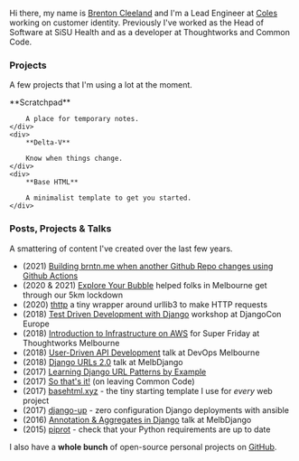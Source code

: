 <!-- slug: -->
<!-- template: page -->
<!-- published: 2021-01-01T00:00:00.000Z -->

Hi there, my name is <a href="mailto:brenton@brntn.me">Brenton Cleeland</a> and I'm a Lead Engineer at [Coles](https://www.coles.com.au) working on customer identity.
Previously I've worked as the Head of Software at SiSU Health and as a developer at Thoughtworks and Common Code.


### Projects

A few projects that I'm using a lot at the moment.

<div class="grid">
    <div>
        **Scratchpad**
        
        A place for temporary notes.
    </div>
    <div>
        **Delta-V**
        
        Know when things change.
    </div>
    <div>
        **Base HTML**
        
        A minimalist template to get you started.
    </div>
</div>


### Posts, Projects & Talks

A smattering of content I've created over the last few years.

- (2021) [Building brntn.me when another Github Repo changes using Github Actions](https://brntn.me/2021/trigger-build-with-github-action/)
- (2020 & 2021) [Explore Your Bubble](https://exploreyourbubble.com/) helped folks in Melbourne get through our 5km lockdown
- (2020) [thttp](https://github.com/sesh/thttp) a tiny wrapper around urllib3 to make HTTP requests
- (2018) [Test Driven Development with Django](https://sesh.github.io/django-tdd/) workshop at DjangoCon Europe
- (2018) [Introduction to Infrastructure on AWS](https://sesh.github.io/tw-aws-super-friyay/slides/#0) for Super Friday at Thoughtworks Melbourne
- (2018) [User-Driven API Development](https://github.com/sesh/api-talk-march-2018/blob/master/User_APIs.md) talk at DevOps Melbourne
- (2018) [Django URLs 2.0](/2018/01/28/59) talk at MelbDjango
- (2017) [Learning Django URL Patterns by Example](/2017/10/15/50)
- (2017) [So that's it!](https://twitter.com/sesh/status/916458668522070017) (on leaving Common Code)
- (2017) [basehtml.xyz](https://github.com/sesh/basehtml) - the tiny starting template I use for _every_ web project
- (2017) [django-up](https://github.com/sesh/django-up) - zero configuration Django deployments with ansible
- (2016) [Annotation & Aggregates in Django](http://slides.com/brntn/aggregation-in-django#/) talk at MelbDjango
- (2015) [piprot](https://github.com/sesh/piprot) - check that your Python requirements are up to date

I also have a **whole bunch** of open-source personal projects on [GitHub](https://github.com/sesh).
